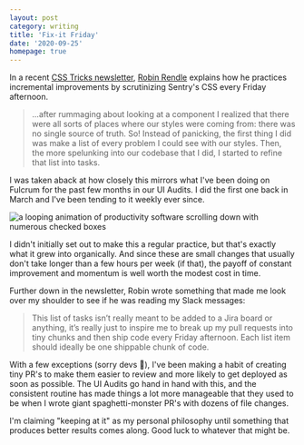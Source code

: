 ```yaml
---
layout: post
category: writing
title: 'Fix-it Friday'
date: '2020-09-25'
homepage: true
---
```


In a recent [CSS Tricks newsletter](https://css-tricks.com/newsletter/217-small-changes-in-the-right-direction/), [Robin Rendle](https://twitter.com/robinrendle) explains how he practices incremental improvements by scrutinizing Sentry's CSS every Friday afternoon.

> ...after rummaging about looking at a component I realized that there were all sorts of places where our styles were coming from: there was no single source of truth. So! Instead of panicking, the first thing I did was make a list of every problem I could see with our styles. Then, the more spelunking into our codebase that I did, I started to refine that list into tasks.

<!--more-->

I was taken aback at how closely this mirrors what I've been doing on Fulcrum for the past few months in our UI Audits. I did the first one back in March and I've been tending to it weekly ever since. 

<img alt="a looping animation of productivity software scrolling down with numerous checked boxes" src="/assets/img/posts/ui-audits.gif" />

I didn't initially set out to make this a regular practice, but that's exactly what it grew into organically. And since these are small changes that usually don't take longer than a few hours per week (if that), the payoff of constant improvement and momentum is well worth the modest cost in time.

Further down in the newsletter, Robin wrote something that made me look over my shoulder to see if he was reading my Slack messages:

> This list of tasks isn’t really meant to be added to a Jira board or anything, it’s really just to inspire me to break up my pull requests into tiny chunks and then ship code every Friday afternoon. Each list item should ideally be one shippable chunk of code.

With a few exceptions (sorry devs 😬), I've been making a habit of creating tiny PR's to make them easier to review and more likely to get deployed as soon as possible. The UI Audits go hand in hand with this, and the consistent routine has made things a lot more manageable that they used to be when I wrote giant spaghetti-monster PR's with dozens of file changes.

I'm claiming "keeping at it" as my personal philosophy until something that produces better results comes along. Good luck to whatever that might be.
